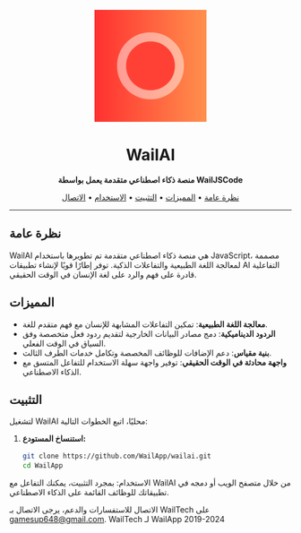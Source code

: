 <!-- Project Logo -->
<p align="center">
  <img src="icon.png" alt="WailAI Logo" width="200" />
</p>

<!-- Project Title -->
<h1 align="center">WailAI</h1>

<!-- Project Description -->
<p align="center">
  <strong>منصة ذكاء اصطناعي متقدمة يعمل بواسطة WailJSCode</strong>
</p>

<!-- Table of Contents -->
<p align="center">
  <a href="#overview">نظرة عامة</a> •
  <a href="#features">المميزات</a> •
  <a href="#installation">التثبيت</a> •
  <a href="#usage">الاستخدام</a> •
  <a href="#contact">الاتصال</a>
</p>

---

## نظرة عامة

WailAI هي منصة ذكاء اصطناعي متقدمة تم تطويرها باستخدام JavaScript، مصممة لمعالجة اللغة الطبيعية والتفاعلات الذكية. توفر إطارًا قويًا لإنشاء تطبيقات AI التفاعلية قادرة على فهم والرد على لغة الإنسان في الوقت الحقيقي.

## المميزات

- **معالجة اللغة الطبيعية**: تمكين التفاعلات المشابهة للإنسان مع فهم متقدم للغة.
- **الردود الديناميكية**: دمج مصادر البيانات الخارجية لتقديم ردود فعل متخصصة وفق السياق في الوقت الفعلي.
- **بنية مقياس**: دعم الإضافات للوظائف المخصصة وتكامل خدمات الطرف الثالث.
- **واجهة محادثة في الوقت الحقيقي**: توفير واجهة سهلة الاستخدام للتفاعل المتسق مع الذكاء الاصطناعي.

## التثبيت

لتشغيل WailAI محليًا، اتبع الخطوات التالية:

1. **استنساخ المستودع:**

   ```bash
   git clone https://github.com/WailApp/wailai.git
   cd WailApp
الاستخدام:
بمجرد التثبيت، يمكنك التفاعل مع WailAI من خلال متصفح الويب أو دمجه في تطبيقاتك للوظائف القائمة على الذكاء الاصطناعي.

الاتصال
للاستفسارات والدعم، يرجى الاتصال بـ WailTech على gamesup648@gmail.com.
WailTech لـ WailApp 2019-2024
